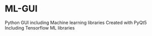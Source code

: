 # ML-GUI
Python GUI including Machine learning libraries
Created with PyQt5
Including Tensorflow ML libraries
